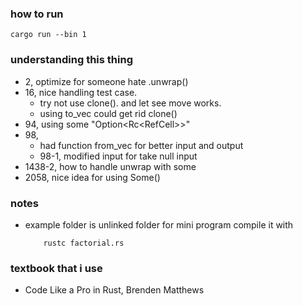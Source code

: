 
### how to run
```
cargo run --bin 1
```

### understanding this thing
- 2, optimize for someone hate .unwrap()
- 16, nice handling test case.
    - try not use clone(). and let see move works.
    - using to_vec could get rid clone()
- 94, using some "Option<Rc<RefCell<TreeNode>>>"
- 98,
    - had function from_vec for better input and output
    - 98-1, modified input for take null input
- 1438-2, how to handle unwrap with some
- 2058, nice idea for using Some()

### notes
- example folder is unlinked folder for mini program compile it with
    ```
        rustc factorial.rs
    ```



### textbook that i use
- Code Like a Pro in Rust, Brenden Matthews
